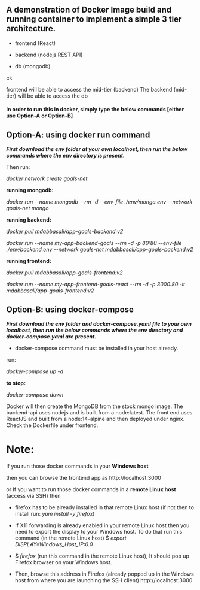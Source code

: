 ## A demonstration of Docker Image build and running container to implement a simple 3 tier architecture.

- frontend (React)

- backend (nodejs REST API)

- db (mongodb)

ck

frontend will be able to access the mid-tier (backend)
The backend (mid-tier) will be able to access the db


#### In order to run this in docker, simply type the below commands [either use Option-A or Option-B]



## Option-A: using docker run command

***First download the env folder at your own localhost, then run the below commands where the env directory is present.***

Then run:

*docker network create goals-net*

**running mongodb:**

*docker run --name mongodb --rm -d --env-file ./env/mongo.env --network goals-net mongo*


**running backend:**

*docker pull mdabbasali/app-goals-backend:v2*

*docker run --name my-app-backend-goals --rm -d -p 80:80 --env-file ./env/backend.env --network goals-net mdabbasali/app-goals-backend:v2*


**running frontend:**

*docker pull mdabbasali/app-goals-frontend:v2*

*docker run --name my-app-frontend-goals-react --rm -d -p 3000:80 -it mdabbasali/app-goals-frontend:v2*



## Option-B: using docker-compose

***First download the env folder and docker-compose.yaml file to your own localhost, then run the below commands where the env directory and docker-compose.yaml are present.***

- docker-compose command must be installed in your host already.
  
run:

*docker-compose up -d*

**to stop:**

*docker-compose down*


Docker will then create the MongoDB from the stock mongo image. 
The backend-api uses nodejs and is built from a node:latest. 
The front end uses ReactJS and built from a node:14-alpine and then deployed under nginx. Check the Dockerfile under frontend.


# Note:
If you run those docker commands in your **Windows host**

then you can browse the frontend app as http://localhost:3000

or
If you want to run those docker commands in a **remote Linux host** (access via SSH) then 

  - firefox has to be already installed in that remote Linux host (if not then to install run: *yum install -y firefox*)
  
  - If X11 forwarding is already enabled in your remote Linux host then you need to export the display to your Windows host. To do that run this command (in the remote Linux host) $ *export DISPLAY=Windows_Host_IP:0.0* 
  
  - $ *firefox*  (run this command in the remote Linux host), It should pop up Firefox browser on your Windows host. 
   
  - Then, browse this address in Firefox (already popped up in the Windows host from where you are launching the SSH client) http://localhost:3000 
